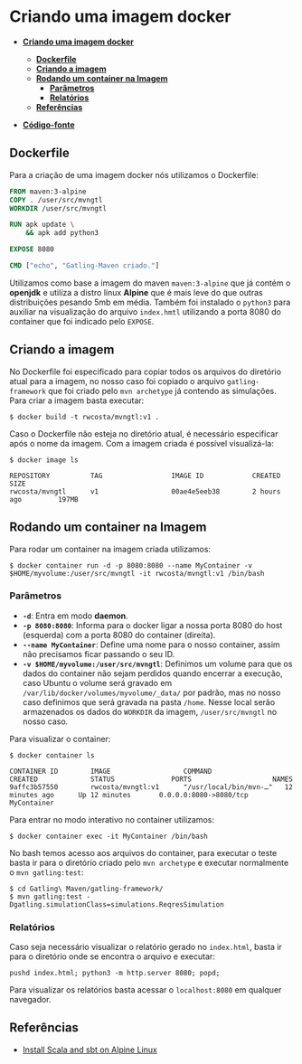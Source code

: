 # **Criando uma imagem docker**

- [**Criando uma imagem docker**](#criando-uma-imagem-docker)
  - [**Dockerfile**](#dockerfile)
  - [**Criando a imagem**](#criando-a-imagem)
  - [**Rodando um container na Imagem**](#rodando-um-container-na-imagem)
    - [**Parâmetros**](#parâmetros)
    - [**Relatórios**](#relatórios)
  - [**Referências**](#referências)
  
- [**Código-fonte**](https://github.com/rwcosta/ScalaLearning/tree/main/Gatling%20Testes/Mvn%20Gatling%20Image)

## **Dockerfile**

Para a criação de uma imagem docker nós utilizamos o Dockerfile:

```Dockerfile
FROM maven:3-alpine
COPY . /user/src/mvngtl
WORKDIR /user/src/mvngtl

RUN apk update \
    && apk add python3

EXPOSE 8080

CMD ["echo", "Gatling-Maven criado."]
```

Utilizamos como base a imagem do maven `maven:3-alpine` que já contém o **openjdk** e utiliza a distro linux **Alpine** que é mais leve do que outras distribuições pesando 5mb em média. Também foi instalado o `python3` para auxiliar na visualização do arquivo `index.hmtl` utilizando a porta 8080 do container que foi indicado pelo `EXPOSE`.

## **Criando a imagem**

No Dockerfile foi especificado para copiar todos os arquivos do diretório atual para a imagem, no nosso caso foi copiado o arquivo `gatling-framework` que foi criado pelo `mvn archetype` já contendo as simulações. Para criar a imagem basta executar:

```console
$ docker build -t rwcosta/mvngtl:v1 .
```

Caso o Dockerfile não esteja no diretório atual, é necessário especificar após o nome da imagem. Com a imagem criada é possível visualizá-la:

```console
$ docker image ls

REPOSITORY          TAG                 IMAGE ID            CREATED             SIZE
rwcosta/mvngtl      v1                  00ae4e5eeb38        2 hours ago         197MB
```

## **Rodando um container na Imagem**

Para rodar um container na imagem criada utilizamos:

```console
$ docker container run -d -p 8080:8080 --name MyContainer -v $HOME/myvolume:/user/src/mvngtl -it rwcosta/mvngtl:v1 /bin/bash
```

### **Parâmetros**

* **`-d`**: Entra em modo **daemon**.
* **`-p 8080:8080`**: Informa para o docker ligar a nossa porta 8080 do host (esquerda) com a porta 8080 do container (direita).
* **`--name MyContainer`**: Define uma nome para o nosso container, assim não precisamos ficar passando o seu ID.
* **`-v $HOME/myvolume:/user/src/mvngtl`**: Definimos um volume para que os dados do container não sejam perdidos quando encerrar a execução, caso Ubuntu o volume será gravado em `/var/lib/docker/volumes/myvolume/_data/` por padrão, mas no nosso caso definimos que será gravada na pasta `/home`. Nesse local serão armazenados os dados do `WORKDIR` da imagem, `/user/src/mvngtl` no nosso caso.

Para visualizar o container:

```console
$ docker container ls

CONTAINER ID        IMAGE                  COMMAND                  CREATED             STATUS              PORTS                    NAMES
9affc3b57550        rwcosta/mvngtl:v1      "/usr/local/bin/mvn-…"   12 minutes ago      Up 12 minutes       0.0.0.0:8080->8080/tcp   MyContainer
```

Para entrar no modo interativo no container utilizamos:

```console
$ docker container exec -it MyContainer /bin/bash
```

No bash temos acesso aos arquivos do container, para executar o teste basta ir para o diretório criado pelo `mvn archetype` e executar normalmente o `mvn gatling:test`:

```console
$ cd Gatling\ Maven/gatling-framework/
$ mvn gatling:test -Dgatling.simulationClass=simulations.ReqresSimulation
```

### **Relatórios**

Caso seja necessário visualizar o relatório gerado no `index.html`, basta ir para o diretório onde se encontra o arquivo e executar:

```console
pushd index.html; python3 -m http.server 8080; popd;
```

Para visualizar os relatórios basta acessar o `localhost:8080` em qualquer navegador.

## **Referências**

* [Install Scala and sbt on Alpine Linux](https://gist.github.com/gyndav/c8d65b59793566ee73ed2aa25aa10497)

